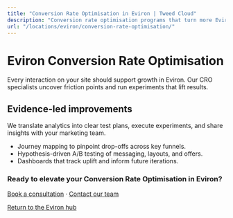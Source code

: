 ```yaml
---
title: "Conversion Rate Optimisation in Eviron | Tweed Cloud"
description: "Conversion rate optimisation programs that turn more Eviron visitors into customers."
url: "/locations/eviron/conversion-rate-optimisation/"
---
```


# Eviron Conversion Rate Optimisation

Every interaction on your site should support growth in Eviron. Our CRO specialists uncover friction points and run experiments that lift results.

## Evidence-led improvements

We translate analytics into clear test plans, execute experiments, and share insights with your marketing team.

- Journey mapping to pinpoint drop-offs across key funnels.
- Hypothesis-driven A/B testing of messaging, layouts, and offers.
- Dashboards that track uplift and inform future iterations.

### Ready to elevate your Conversion Rate Optimisation in Eviron?

[Book a consultation](/consultation/) · [Contact our team](/contact/)

[Return to the Eviron hub](/locations/eviron/)
